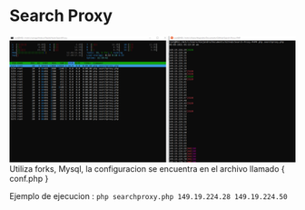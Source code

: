 # Search Proxy

![logo](test.PNG)
Utiliza forks, Mysql, la configuracion se encuentra en el archivo llamado { conf.php }


Ejemplo  de ejecucion :    `php searchproxy.php 149.19.224.28 149.19.224.50`



